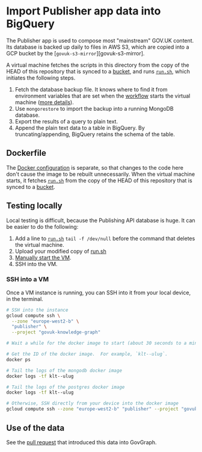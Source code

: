 # Import Publisher app data into BigQuery

The Publisher app is used to compose most "mainstream" GOV.UK content.  Its database is backed up daily to files in AWS S3, which are copied into a GCP bucket by the [`govuk-s3-mirror`][govuk-s3-mirror].

A virtual machine fetches the scripts in this directory from the copy of the HEAD of this repository that is synced to a [bucket][bucket], and runs [`run.sh`][run.sh], which initiates the following steps.

1. Fetch the database backup file.  It knows where to find it from environment variables that are set when the [workflow][workflow-terraform] starts the virtual machine ([more details][docker]).
2. Use `mongorestore` to import the backup into a running MongoDB database.
3. Export the results of a query to plain text.
4. Append the plain text data to a table in BigQuery.  By truncating/appending, BigQuery retains the schema of the table.

## Dockerfile

The [Docker configuration][docker] is separate, so that changes to the code here don't cause the image to be rebuilt unnecessarily.  When the virtual machine starts, it fetches [`run.sh`][run.sh] from the copy of the HEAD of this repository that is synced to a [bucket][bucket].

## Testing locally

Local testing is difficult, because the Publishing API database is huge.  It can be easier to do the following:

1. Add a line to [`run.sh`][run.sh] `tail -f /dev/null` before the command that deletes the virtual machine.
2. Upload your modified copy of [run.sh]
3. [Manually start the VM][docker-readme].
4. SSH into the VM.

### SSH into a VM

Once a VM instance is running, you can SSH into it from your local device, in the
terminal.

```sh
# SSH into the instance
gcloud compute ssh \
  --zone "europe-west2-b" \
  "publisher" \
  --project "govuk-knowledge-graph"

# Wait a while for the docker image to start (about 30 seconds to a minute)

# Get the ID of the docker image.  For example, `klt--ulug`.
docker ps

# Tail the logs of the mongodb docker image
docker logs -tf klt--ulug

# Tail the logs of the postgres docker image
docker logs -tf klt--ulug

# Otherwise, SSH directly from your device into the docker image
gcloud compute ssh --zone "europe-west2-b" "publisher" --project "govuk-knowledge-graph" -- container "klt--ulug"
```

## Use of the data

See the [pull request][publisher-pull-request] that introduced this data into GovGraph.

[bucket]: https://console.cloud.google.com/storage/browser/govuk-knowledge-graph-repository
[docker]: ../../docker/publisher
[docker-readme]: ../../docker/publisher/README.md
[run.sh]: ./run.sh
[workflow-terraform]: ../../terraform/workflows/govuk-database-backups.yaml
[publisher-pull-request]: https://github.com/alphagov/govuk-knowledge-graph-gcp/pull/594
